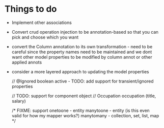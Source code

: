 
# Things to do

* Implement other associations
* Convert crud operation injection to be annotation-based so that you can pick and choose which you want

* convert the Column annotation to its own transformation - need to be careful since the property names need to be maintained
and we dont want other model properties to be modified by column annot or other applied annots
* consider a more layered approach to updating the model properties




    // @Ignored boolean active - TODO: add support for transient/ignored properties

    // TODO: support for component object
    // Occupation occupation (title, salary)

    /* FIXME: support
        onetoone - entity
        manytoone - entity (is this even valid for how my mapper works?)
        manytomany - collection, set, list, map
     */